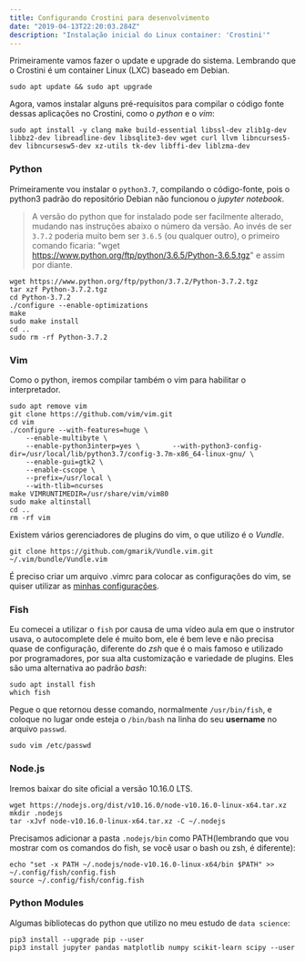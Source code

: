 ```yaml
---
title: Configurando Crostini para desenvolvimento
date: "2019-04-13T22:20:03.284Z"
description: "Instalação inicial do Linux container: 'Crostini'"
---
```


Primeiramente vamos fazer o update e upgrade do sistema. Lembrando que o Crostini é um container Linux (LXC) baseado em Debian.

    sudo apt update && sudo apt upgrade

Agora, vamos instalar alguns pré-requisitos para compilar o código fonte dessas aplicações no Crostini, como o _python_ e o _vim_:

    sudo apt install -y clang make build-essential libssl-dev zlib1g-dev libbz2-dev libreadline-dev libsqlite3-dev wget curl llvm libncurses5-dev libncursesw5-dev xz-utils tk-dev libffi-dev liblzma-dev

### Python

Primeiramente vou instalar o `python3.7`, compilando o código-fonte, pois o python3 padrão do repositório Debian não funcionou o _jupyter notebook_.

> A versão do python que for instalado pode ser facilmente alterado, mudando nas instruções abaixo o número da versão. Ao invés de ser `3.7.2` poderia muito bem ser `3.6.5` (ou qualquer outro), o primeiro comando ficaria: "wget https://www.python.org/ftp/python/3.6.5/Python-3.6.5.tgz" e assim por diante.

    wget https://www.python.org/ftp/python/3.7.2/Python-3.7.2.tgz
    tar xzf Python-3.7.2.tgz
    cd Python-3.7.2
    ./configure --enable-optimizations
    make
    sudo make install
    cd ..
    sudo rm -rf Python-3.7.2

### Vim

Como o python, iremos compilar também o vim para habilitar o interpretador.

    sudo apt remove vim
    git clone https://github.com/vim/vim.git
    cd vim
    ./configure --with-features=huge \
        --enable-multibyte \
        --enable-python3interp=yes \	    --with-python3-config-dir=/usr/local/lib/python3.7/config-3.7m-x86_64-linux-gnu/ \
        --enable-gui=gtk2 \
        --enable-cscope \
        --prefix=/usr/local \
        --with-tlib=ncurses
    make VIMRUNTIMEDIR=/usr/share/vim/vim80
    sudo make altinstall
    cd ..
    rm -rf vim

Existem vários gerenciadores de plugins do vim, o que utilizo é o _Vundle_.

    git clone https://github.com/gmarik/Vundle.vim.git ~/.vim/bundle/Vundle.vim

É preciso criar um arquivo .vimrc para colocar as configurações do vim, se quiser utilizar as [minhas configurações](https://github.com/MMazoni/configuration-files/blob/master/.vimrc).

### Fish

Eu comecei a utilizar o `fish` por causa de uma vídeo aula em que o instrutor usava, o autocomplete dele é muito bom, ele é bem leve e não precisa quase de configuração, diferente do _zsh_ que é o mais famoso e utilizado por programadores, por sua alta customização e variedade de plugins. Eles são uma alternativa ao padrão _bash_:

    sudo apt install fish
    which fish

Pegue o que retornou desse comando, normalmente `/usr/bin/fish`, e coloque no lugar onde esteja o `/bin/bash` na linha do seu **username** no arquivo `passwd`.

    sudo vim /etc/passwd

### Node.js

Iremos baixar do site oficial a versão 10.16.0 LTS.

    wget https://nodejs.org/dist/v10.16.0/node-v10.16.0-linux-x64.tar.xz
    mkdir .nodejs
    tar -xJvf node-v10.16.0-linux-x64.tar.xz -C ~/.nodejs

Precisamos adicionar a pasta `.nodejs/bin` como PATH(lembrando que vou mostrar com os comandos do fish, se você usar o bash ou zsh, é diferente):

    echo "set -x PATH ~/.nodejs/node-v10.16.0-linux-x64/bin $PATH" >> ~/.config/fish/config.fish
    source ~/.config/fish/config.fish

### Python Modules

Algumas bibliotecas do python que utilizo no meu estudo de `data science`:

    pip3 install --upgrade pip --user
    pip3 install jupyter pandas matplotlib numpy scikit-learn scipy --user
